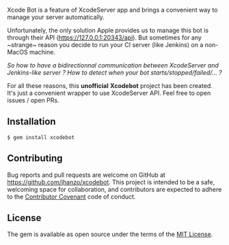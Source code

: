 Xcode Bot is a feature of XcodeServer app and brings a convenient way to manage your server automatically.

Unfortunately, the only solution Apple provides us to manage this bot is through their API (https://127.0.0.1:20343/api). But sometimes for any ~strange~ reason you decide to run your CI server (like Jenkins) on a non-MacOS machine.

*So how to have a bidirectionnal communication between XcodeServer and Jenkins-like server ? 
How to detect when your bot starts/stopped/failed/... ?*

For all these reasons, this **unofficial** **Xcodebot** project has been created. It's just a convenient wrapper to use XcodeServer API. Feel free to open issues / open PRs.

## Installation

    $ gem install xcodebot

## Contributing

Bug reports and pull requests are welcome on GitHub at https://github.com/jhanzo/xcodebot. This project is intended to be a safe, welcoming space for collaboration, and contributors are expected to adhere to the [Contributor Covenant](http://contributor-covenant.org) code of conduct.


## License

The gem is available as open source under the terms of the [MIT License](http://opensource.org/licenses/MIT).
